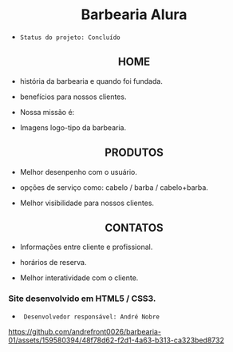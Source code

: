 <h1 align="center"> Barbearia Alura</h2>


*     Status do projeto: Concluído
   
<h2 align="center">HOME</H2>

* história da barbearia e quando foi fundada.

* benefícios para nossos clientes.

* Nossa missão é: 

* Imagens logo-tipo da barbearia.

<h2 align="center">PRODUTOS</h2>

* Melhor desenpenho com o usuário.

* opções de serviço como: cabelo / barba / cabelo+barba.

* Melhor visibilidade para nossos clientes.

<h2 align="center">CONTATOS</h2>

* Informações entre cliente e profissional.

* horários de reserva.

* Melhor interatividade com o cliente.

  
<h3>Site desenvolvido em HTML5 / CSS3.</h3> 

*      Desenvolvedor responsável: André Nobre


https://github.com/andrefront0026/barbearia-01/assets/159580394/48f78d62-f2d1-4a63-b313-ca323bed8732




